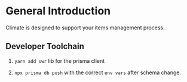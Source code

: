 # General Introduction

Climate is designed to support your items management process.

## Developer Toolchain

1. `yarn add swr` lib for the prisma client

2. `npx prisma db push` with the correct `env vars` after schema change.